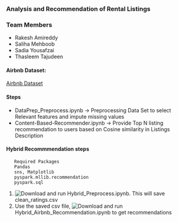 ### Analysis and Recommendation of Rental Listings

### Team Members
  - Rakesh Amireddy 
  - Saliha Mehboob
  - Sadia Yousafzai 
  - Thasleem Tajudeen
  
 #### Airbnb Dataset:
   [Airbnb Dataset](http://insideairbnb.com/get-the-data.html)
   
  #### Steps
   - DataPrep_Preprocess.ipynb -> Preprocessing Data Set to select Relevant features and impute missing values
   - Content-Based-Recommender.ipynb -> Provide Top N listing recommendation to users based on Cosine similarity in Listings Description
  
  #### Hybrid Recommmendation steps
       Required Packages
       Pandas
       sns, Matplotlib
       pyspark.mllib.recommendation 
       pyspark.sql
  1. ![Download](Recommendation%20systems/Hybrid_Preprocess.ipynb) and run Hybrid_Preprocess.ipynb. This will save clean_ratings.csv
  2. Use the saved csv file, ![Download](Recommendation%20systems/Hybrid_Airbnb_Recommendation.ipynb) and run Hybrid_Airbnb_Recommendation.ipynb to get recommendations
       
       
